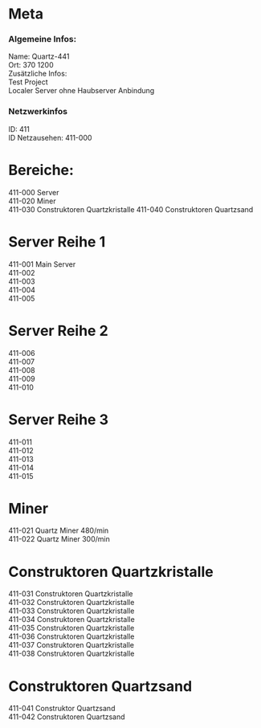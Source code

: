 # Meta
### Algemeine Infos:
Name: Quartz-441\
Ort: 370 1200\
Zusätzliche Infos:\
Test Project\
Localer Server ohne Haubserver Anbindung

### Netzwerkinfos
ID: 411\
ID Netzausehen: 411-000



# Bereiche:
411-000 Server\
411-020 Miner\
411-030 Construktoren Quartzkristalle
411-040 Construktoren Quartzsand

# Server Reihe 1
411-001 Main Server\
411-002 \
411-003 \
411-004 \
411-005 

# Server Reihe 2
411-006 \
411-007 \
411-008 \
411-009 \
411-010 

# Server Reihe 3
411-011 \
411-012 \
411-013 \
411-014 \
411-015 

# Miner
411-021 Quartz Miner 480/min\
411-022 Quartz Miner 300/min

# Construktoren Quartzkristalle
411-031 Construktoren Quartzkristalle\
411-032 Construktoren Quartzkristalle\
411-033 Construktoren Quartzkristalle\
411-034 Construktoren Quartzkristalle\
411-035 Construktoren Quartzkristalle\
411-036 Construktoren Quartzkristalle\
411-037 Construktoren Quartzkristalle\
411-038 Construktoren Quartzkristalle

# Construktoren Quartzsand
411-041 Construktor Quartzsand\
411-042 Construktoren Quartzsand
